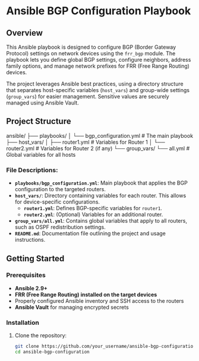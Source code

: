 # Ansible BGP Configuration Playbook

## Overview
This Ansible playbook is designed to configure BGP (Border Gateway Protocol) settings on network devices using the `frr_bgp` module. The playbook lets you define global BGP settings, configure neighbors, address family options, and manage network prefixes for FRR (Free Range Routing) devices.

The project leverages Ansible best practices, using a directory structure that separates host-specific variables (`host_vars`) and group-wide settings (`group_vars`) for easier management. Sensitive values are securely managed using Ansible Vault.

## Project Structure
ansible/
├── playbooks/
│   └── bgp_configuration.yml  # The main playbook
├── host_vars/
│   ├── router1.yml            # Variables for Router 1
│   └── router2.yml            # Variables for Router 2 (if any)
└── group_vars/
    └── all.yml                # Global variables for all hosts


### **File Descriptions:**
- **`playbooks/bgp_configuration.yml`**: Main playbook that applies the BGP configuration to the targeted routers.
- **`host_vars/`**: Directory containing variables for each router. This allows for device-specific configurations.
  - **`router1.yml`**: Defines BGP-specific variables for `router1`.
  - **`router2.yml`**: (Optional) Variables for an additional router.
- **`group_vars/all.yml`**: Contains global variables that apply to all routers, such as OSPF redistribution settings.
- **`README.md`**: Documentation file outlining the project and usage instructions.

## Getting Started

### Prerequisites
- **Ansible 2.9+**
- **FRR (Free Range Routing) installed on the target devices**
- Properly configured Ansible inventory and SSH access to the routers
- **Ansible Vault** for managing encrypted secrets

### Installation
1. Clone the repository:
   ```bash
   git clone https://github.com/your_username/ansible-bgp-configuration.git
   cd ansible-bgp-configuration
   ```

